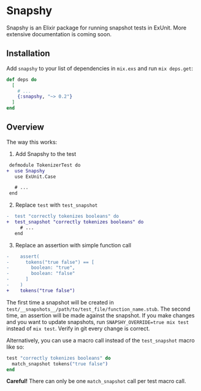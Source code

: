 # Snapshy

Snapshy is an Elixir package for running snapshot tests in ExUnit. More extensive documentation is coming soon.

## Installation

Add `snapshy` to your list of dependencies in `mix.exs` and run `mix deps.get`:

```elixir
def deps do
  [
    # ...
    {:snapshy, "~> 0.2"}
  ]
end
```

## Overview

The way this works:

1. Add Snapshy to the test

```diff
 defmodule TokenizerTest do
+  use Snapshy
   use ExUnit.Case

   # ...
 end
```

2. Replace `test` with `test_snapshot`

```diff
-  test "correctly tokenizes booleans" do
+  test_snapshot "correctly tokenizes booleans" do
     # ...
   end
```

3. Replace an assertion with simple function call

```diff
-    assert(
-      tokens("true false") == [
-        boolean: "true",
-        boolean: "false"
-      ]
-    )
+    tokens("true false")
```

The first time a snapshot will be created in `test/__snapshots__/path/to/test_file/function_name.stub`. The second time, an assertion will be made against the snapshot. If you make changes and you want to update snapshots, run `SNAPSHY_OVERRIDE=true mix test` instead of `mix test`. Verify in git every change is correct.

Alternatively, you can use a macro call instead of the `test_snapshot` macro like so:
```elixir
test "correctly tokenizes booleans" do
  match_snapshot tokens("true false")
end
```
**Careful!** There can only be one `match_snapshot` call per test macro call.
